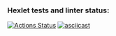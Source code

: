 ### Hexlet tests and linter status:
[![Actions Status](https://github.com/blednovski/frontend-project-lvl2/workflows/hexlet-check/badge.svg)](https://github.com/blednovski/frontend-project-lvl2/actions)
[![asciicast](https://asciinema.org/a/GEAcad5bv5T6MMDR6X0sJDnPV.svg)](https://asciinema.org/a/GEAcad5bv5T6MMDR6X0sJDnPV)
